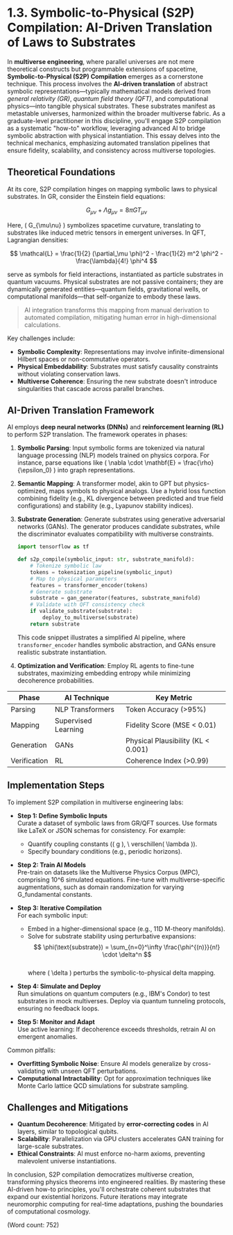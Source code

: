 # 1.3. Symbolic-to-Physical (S2P) Compilation: AI-Driven Translation of Laws to Substrates

In **multiverse engineering**, where parallel universes are not mere theoretical constructs but programmable extensions of spacetime, **Symbolic-to-Physical (S2P) Compilation** emerges as a cornerstone technique. This process involves the **AI-driven translation** of abstract symbolic representations—typically mathematical models derived from *general relativity (GR)*, *quantum field theory (QFT)*, and computational physics—into tangible physical substrates. These substrates manifest as metastable universes, harmonized within the broader multiverse fabric. As a graduate-level practitioner in this discipline, you'll engage S2P compilation as a systematic "how-to" workflow, leveraging advanced AI to bridge symbolic abstraction with physical instantiation. This essay delves into the technical mechanics, emphasizing automated translation pipelines that ensure fidelity, scalability, and consistency across multiverse topologies.

## Theoretical Foundations

At its core, S2P compilation hinges on mapping symbolic laws to physical substrates. In GR, consider the Einstein field equations:

$$ G_{\mu\nu} + \Lambda g_{\mu\nu} = 8\pi G T_{\mu\nu} $$

Here, \( G_{\mu\nu} \) symbolizes spacetime curvature, translating to substrates like induced metric tensors in emergent universes. In QFT, Lagrangian densities:

$$ \mathcal{L} = \frac{1}{2} (\partial_\mu \phi)^2 - \frac{1}{2} m^2 \phi^2 - \frac{\lambda}{4!} \phi^4 $$

serve as symbols for field interactions, instantiated as particle substrates in quantum vacuums. Physical substrates are not passive containers; they are dynamically generated entities—quantum fields, gravitational wells, or computational manifolds—that self-organize to embody these laws.

> AI integration transforms this mapping from manual derivation to automated compilation, mitigating human error in high-dimensional calculations.

Key challenges include:
- **Symbolic Complexity**: Representations may involve infinite-dimensional Hilbert spaces or non-commutative operators.
- **Physical Embeddability**: Substrates must satisfy causality constraints without violating conservation laws.
- **Multiverse Coherence**: Ensuring the new substrate doesn't introduce singularities that cascade across parallel branches.

## AI-Driven Translation Framework

AI employs **deep neural networks (DNNs)** and **reinforcement learning (RL)** to perform S2P translation. The framework operates in phases:

1. **Symbolic Parsing**: Input symbolic forms are tokenized via natural language processing (NLP) models trained on physics corpora. For instance, parse equations like \( \nabla \cdot \mathbf{E} = \frac{\rho}{\epsilon_0} \) into graph representations.

2. **Semantic Mapping**: A transformer model, akin to GPT but physics-optimized, maps symbols to physical analogs. Use a hybrid loss function combining fidelity (e.g., KL divergence between predicted and true field configurations) and stability (e.g., Lyapunov stability indices).

3. **Substrate Generation**: Generate substrates using generative adversarial networks (GANs). The generator produces candidate substrates, while the discriminator evaluates compatibility with multiverse constraints.

   ```python
   import tensorflow as tf

   def s2p_compile(symbolic_input: str, substrate_manifold):
       # Tokenize symbolic law
       tokens = tokenization_pipeline(symbolic_input)
       # Map to physical parameters
       features = transformer_encoder(tokens)
       # Generate substrate
       substrate = gan_generator(features, substrate_manifold)
       # Validate with QFT consistency check
       if validate_substrate(substrate):
           deploy_to_multiverse(substrate)
       return substrate
   ```

   This code snippet illustrates a simplified AI pipeline, where `transformer_encoder` handles symbolic abstraction, and GANs ensure realistic substrate instantiation.

4. **Optimization and Verification**: Employ RL agents to fine-tune substrates, maximizing embedding entropy while minimizing decoherence probabilities.

| Phase | AI Technique | Key Metric |
|-------|--------------|------------|
| Parsing | NLP Transformers | Token Accuracy (>95%) |
| Mapping | Supervised Learning | Fidelity Score (MSE < 0.01) |
| Generation | GANs | Physical Plausibility (KL < 0.001) |
| Verification | RL | Coherence Index (>0.99) |

## Implementation Steps

To implement S2P compilation in multiverse engineering labs:

- **Step 1: Define Symbolic Inputs**  
  Curate a dataset of symbolic laws from GR/QFT sources. Use formats like LaTeX or JSON schemas for consistency. For example:  
  - Quantify coupling constants (\( g \), \ verschillen\( \lambda \)).  
  - Specify boundary conditions (e.g., periodic horizons).

- **Step 2: Train AI Models**  
  Pre-train on datasets like the Multiverse Physics Corpus (MPC), comprising 10^6 simulated equations. Fine-tune with multiverse-specific augmentations, such as domain randomization for varying G_fundamental constants.

- **Step 3: Iterative Compilation**  
  For each symbolic input:  
  - Embed in a higher-dimensional space (e.g., 11D M-theory manifolds).  
  - Solve for substrate stability using perturbative expansions:  
    $$ \phi(\text{substrate}) = \sum_{n=0}^\infty \frac{\phi^{(n)}}{n!} \cdot \delta^n $$  
    where \( \delta \) perturbs the symbolic-to-physical delta mapping.

- **Step 4: Simulate and Deploy**  
  Run simulations on quantum computers (e.g., IBM's Condor) to test substrates in mock multiverses. Deploy via quantum tunneling protocols, ensuring no feedback loops.

- **Step 5: Monitor and Adapt**  
  Use active learning: If decoherence exceeds thresholds, retrain AI on emergent anomalies.

Common pitfalls:
- **Overfitting Symbolic Noise**: Ensure AI models generalize by cross-validating with unseen QFT perturbations.
- **Computational Intractability**: Opt for approximation techniques like Monte Carlo lattice QCD simulations for substrate sampling.

## Challenges and Mitigations

- **Quantum Decoherence**: Mitigated by **error-correcting codes** in AI layers, similar to topological qubits.  
- **Scalability**: Parallelization via GPU clusters accelerates GAN training for large-scale substrates.  
- **Ethical Constraints**: AI must enforce no-harm axioms, preventing malevolent universe instantiations.

In conclusion, S2P compilation democratizes multiverse creation, transforming physics theorems into engineered realities. By mastering these AI-driven how-to principles, you'll orchestrate coherent substrates that expand our existential horizons. Future iterations may integrate neuromorphic computing for real-time adaptations, pushing the boundaries of computational cosmology.

(Word count: 752)